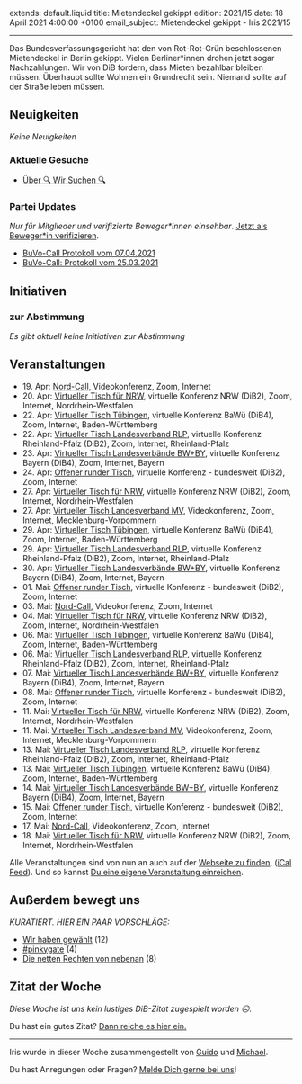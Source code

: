 
extends: default.liquid
title: Mietendeckel gekippt
edition: 2021/15
date: 18 April 2021 4:00:00 +0100
email_subject: Mietendeckel gekippt - Iris 2021/15

---
Das Bundesverfassungsgericht hat den von Rot-Rot-Grün beschlossenen Mietendeckel in Berlin gekippt. Vielen Berliner\*innen drohen jetzt sogar Nachzahlungen.
Wir von DiB fordern, dass Mieten bezahlbar bleiben müssen. Überhaupt sollte Wohnen ein Grundrecht sein. Niemand sollte auf der Straße leben müssen.

## Neuigkeiten

_Keine Neuigkeiten_

### Aktuelle Gesuche

 - [Über 🔍 Wir Suchen 🔍](https://marktplatz.bewegung.jetzt/t/ueber-wir-suchen/8837)

### Partei Updates

_Nur für Mitglieder und verifizierte Beweger\*innen einsehbar_. [Jetzt als Beweger\*in verifizieren](https://bewegung.jetzt/bewegerin-werden/).

 - [BuVo-Call Protokoll vom 07.04.2021](https://marktplatz.bewegung.jetzt/t/buvo-call-protokoll-vom-07-04-2021/37625)
 - [BuVo-Call: Protokoll vom 25.03.2021](https://marktplatz.bewegung.jetzt/t/buvo-call-protokoll-vom-25-03-2021/37555)

## Initiativen

### zur Abstimmung
_Es gibt aktuell keine Initiativen zur Abstimmung_

## Veranstaltungen

 - 19.&nbsp;Apr: [Nord-Call](https://bewegung.jetzt/veranstaltungen/nord-call-2021-04-19/), Videokonferenz, Zoom, Internet
 - 20.&nbsp;Apr: [Virtueller Tisch für NRW](https://bewegung.jetzt/veranstaltungen/virtueller-tisch-landesverbaende-bwby-2021-04-20/), virtuelle Konferenz NRW (DiB2), Zoom, Internet, Nordrhein-Westfalen
 - 22.&nbsp;Apr: [Virtueller Tisch Tübingen](https://bewegung.jetzt/veranstaltungen/virtueller-tisch-tuebingen-2021-04-22/), virtuelle Konferenz BaWü (DiB4), Zoom, Internet, Baden-Württemberg
 - 22.&nbsp;Apr: [Virtueller Tisch Landesverband RLP](https://bewegung.jetzt/veranstaltungen/virtueller-tisch-landesverband-rlp-2021-04-22/), virtuelle Konferenz Rheinland-Pfalz (DiB2), Zoom, Internet, Rheinland-Pfalz
 - 23.&nbsp;Apr: [Virtueller Tisch Landesverbände BW+BY](https://bewegung.jetzt/veranstaltungen/virtueller-tisch-landesverbaende-bwby-2-2021-04-23/), virtuelle Konferenz Bayern (DiB4), Zoom, Internet, Bayern
 - 24.&nbsp;Apr: [Offener runder Tisch](https://bewegung.jetzt/veranstaltungen/offener-runder-tisch-2021-04-24/), virtuelle Konferenz - bundesweit (DiB2), Zoom, Internet
 - 27.&nbsp;Apr: [Virtueller Tisch für NRW](https://bewegung.jetzt/veranstaltungen/virtueller-tisch-landesverbaende-bwby-2021-04-27/), virtuelle Konferenz NRW (DiB2), Zoom, Internet, Nordrhein-Westfalen
 - 27.&nbsp;Apr: [Virtueller Tisch Landesverband MV](https://bewegung.jetzt/veranstaltungen/mv-call-2021-04-27/), Videokonferenz, Zoom, Internet, Mecklenburg-Vorpommern
 - 29.&nbsp;Apr: [Virtueller Tisch Tübingen](https://bewegung.jetzt/veranstaltungen/virtueller-tisch-tuebingen-2021-04-29/), virtuelle Konferenz BaWü (DiB4), Zoom, Internet, Baden-Württemberg
 - 29.&nbsp;Apr: [Virtueller Tisch Landesverband RLP](https://bewegung.jetzt/veranstaltungen/virtueller-tisch-landesverband-rlp-2021-04-29/), virtuelle Konferenz Rheinland-Pfalz (DiB2), Zoom, Internet, Rheinland-Pfalz
 - 30.&nbsp;Apr: [Virtueller Tisch Landesverbände BW+BY](https://bewegung.jetzt/veranstaltungen/virtueller-tisch-landesverbaende-bwby-2-2021-04-30/), virtuelle Konferenz Bayern (DiB4), Zoom, Internet, Bayern
 - 01.&nbsp;Mai: [Offener runder Tisch](https://bewegung.jetzt/veranstaltungen/offener-runder-tisch-2021-05-01/), virtuelle Konferenz - bundesweit (DiB2), Zoom, Internet
 - 03.&nbsp;Mai: [Nord-Call](https://bewegung.jetzt/veranstaltungen/nord-call-2021-05-03/), Videokonferenz, Zoom, Internet
 - 04.&nbsp;Mai: [Virtueller Tisch für NRW](https://bewegung.jetzt/veranstaltungen/virtueller-tisch-landesverbaende-bwby-2021-05-04/), virtuelle Konferenz NRW (DiB2), Zoom, Internet, Nordrhein-Westfalen
 - 06.&nbsp;Mai: [Virtueller Tisch Tübingen](https://bewegung.jetzt/veranstaltungen/virtueller-tisch-tuebingen-2021-05-06/), virtuelle Konferenz BaWü (DiB4), Zoom, Internet, Baden-Württemberg
 - 06.&nbsp;Mai: [Virtueller Tisch Landesverband RLP](https://bewegung.jetzt/veranstaltungen/virtueller-tisch-landesverband-rlp-2021-05-06/), virtuelle Konferenz Rheinland-Pfalz (DiB2), Zoom, Internet, Rheinland-Pfalz
 - 07.&nbsp;Mai: [Virtueller Tisch Landesverbände BW+BY](https://bewegung.jetzt/veranstaltungen/virtueller-tisch-landesverbaende-bwby-2-2021-05-07/), virtuelle Konferenz Bayern (DiB4), Zoom, Internet, Bayern
 - 08.&nbsp;Mai: [Offener runder Tisch](https://bewegung.jetzt/veranstaltungen/offener-runder-tisch-2021-05-08/), virtuelle Konferenz - bundesweit (DiB2), Zoom, Internet
 - 11.&nbsp;Mai: [Virtueller Tisch für NRW](https://bewegung.jetzt/veranstaltungen/virtueller-tisch-landesverbaende-bwby-2021-05-11/), virtuelle Konferenz NRW (DiB2), Zoom, Internet, Nordrhein-Westfalen
 - 11.&nbsp;Mai: [Virtueller Tisch Landesverband MV](https://bewegung.jetzt/veranstaltungen/mv-call-2021-05-11/), Videokonferenz, Zoom, Internet, Mecklenburg-Vorpommern
 - 13.&nbsp;Mai: [Virtueller Tisch Landesverband RLP](https://bewegung.jetzt/veranstaltungen/virtueller-tisch-landesverband-rlp-2021-05-13/), virtuelle Konferenz Rheinland-Pfalz (DiB2), Zoom, Internet, Rheinland-Pfalz
 - 13.&nbsp;Mai: [Virtueller Tisch Tübingen](https://bewegung.jetzt/veranstaltungen/virtueller-tisch-tuebingen-2021-05-13/), virtuelle Konferenz BaWü (DiB4), Zoom, Internet, Baden-Württemberg
 - 14.&nbsp;Mai: [Virtueller Tisch Landesverbände BW+BY](https://bewegung.jetzt/veranstaltungen/virtueller-tisch-landesverbaende-bwby-2-2021-05-14/), virtuelle Konferenz Bayern (DiB4), Zoom, Internet, Bayern
 - 15.&nbsp;Mai: [Offener runder Tisch](https://bewegung.jetzt/veranstaltungen/offener-runder-tisch-2021-05-15/), virtuelle Konferenz - bundesweit (DiB2), Zoom, Internet
 - 17.&nbsp;Mai: [Nord-Call](https://bewegung.jetzt/veranstaltungen/nord-call-2021-05-17/), Videokonferenz, Zoom, Internet
 - 18.&nbsp;Mai: [Virtueller Tisch für NRW](https://bewegung.jetzt/veranstaltungen/virtueller-tisch-landesverbaende-bwby-2021-05-18/), virtuelle Konferenz NRW (DiB2), Zoom, Internet, Nordrhein-Westfalen


Alle Veranstaltungen sind von nun an auch auf der [Webseite zu finden](https://bewegung.jetzt/veranstaltungen/), ([iCal Feed](https://bewegung.jetzt/?ical=1)). Und so kannst [Du eine eigene Veranstaltung einreichen](https://marktplatz.bewegung.jetzt/t/eine-veranstaltung-auf-der-webseite-einreichen/21379).


## Außerdem bewegt uns

_KURATIERT. HIER EIN PAAR VORSCHLÄGE:_
 - [Wir haben gewählt](https://marktplatz.bewegung.jetzt/t/wir-haben-gewaehlt/37653) (12)
 - [#pinkygate](https://marktplatz.bewegung.jetzt/t/pinkygate/37675) (4)
 - [Die netten Rechten von nebenan](https://marktplatz.bewegung.jetzt/t/die-netten-rechten-von-nebenan/37676) (8)


## Zitat der Woche
_Diese Woche ist uns kein lustiges DiB-Zitat zugespielt worden ☹._

Du hast ein gutes Zitat? [Dann reiche es hier ein.](https://marktplatz.bewegung.jetzt/t/fortsetzung-lustige-dib-zitate/24431)


---

Iris wurde in dieser Woche zusammengestellt von [Guido](https://marktplatz.bewegung.jetzt/u/Guido/) und [Michael](https://marktplatz.bewegung.jetzt/u/MichaelVoss/).

Du hast Anregungen oder Fragen? [Melde Dich gerne bei uns](https://marktplatz.bewegung.jetzt/t/neu-iris-die-woechtliche-zusammenfasssung-zum-sonntagsbrunch/10990)!

